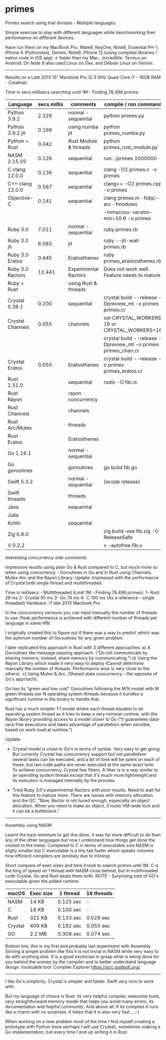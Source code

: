 # primes
Primes search using trial division - Multiple languages. 

Simple exercise to play with different languages while benchmarking their performance on different devices. 

Have run them on my MacBook Pro, Mate9, KeyOne, Note8, Essential PH-1, iPhone X (Pythonista), Gemini, Note9, iPhone 12 (using compiled libraries / native code in iOS app) -> faster than my Mac...incredible.
Termux on Android. On Note 9 also used Linux on Dex, and Debian Linux on Gemini.

-----------------------------------------------

Results on a Late 2013 15" Macbook Pro (2.3 GHz Quad-Core i7 - 16GB RAM - Catalina):

Time in secs.millisecs searching until 1M - Finding 78,498 primes: 


| Language         | secs.millis |       comments        | compile / run command                                         |
| ---------------- | ----------- | --------------------- | ------------------------------------------------------------- |
| Python 3.9.2     |    2.329    | normal - sequential   | python primes.py                                              |
| Python 3.9.2 jit |    0.169    | using numba jit       | python primes_numba.py                                        |
| Python + Rust    |    0.042    | Rust Module & threads | python primes_rust_module.py                                  |
| NASM 2.15.05     |    0.126    | sequential            | run: ./primes 1000000                                         |
| C clang 12.0.0   |    0.136    | sequential            | clang -O2 primes.c -o primes                                  |
| C++ clang 12.0.0 |    0.567    | sequential            | clang++ -O2 primes.cpp -o primes                              |
| Objective-C      |    0.141    | sequential            | clang primes.m -fobjc-arc -fmodules                           |
|                  |             |                       | -mmacosx-version-min=10.6 -o primes                           |
| Ruby 3.0         |    7.011    | normal - sequential   | ruby primes.rb                                                |
| Ruby 3.0 jit     |    6.083    | jit                   | ruby --jit-wait primes.rb                                     |
| Ruby 3.0 Eratos  |    0.445    | Eratosthenes          | ruby primes_erastosthenes.rb                                  |
| Ruby 3.0 Ractors |   12.441    | Experimental Ractors  | Does not work well. Feature needs to mature                   |
| Ruby + Rust      |             | using Rust & threads  |                                                               |
| Crystal 0.36.1   |    0.200    | sequential            | crystal build --release -Dpreview_mt -o primes primes.cr      |
| Crystal Channels |    0.055    | channels              | set CRYSTAL_WORKERS 16 or CRYSTAL_WORKERS=16                  |
|                  |             |                       | crystal build --release -Dpreview_mt -o primes primes_chan.cr |
| Crystal Eratos   |    0.050    | Eratosthenes          | crystal build --release -o primes primes_eratos.cr            |
| Rust 1.51.0      |             | sequential            | rustc -O fib.rs                                               |
| Rust Rayon       |             | rayon concurrency     |                                                               |
| Rust Channels    |             | channels              |                                                               |
| Rust Arc/Mutex   |             | threads               |                                                               |
| Rust Eratos      |             | Eratosthenes          |                                                               |
| Go 1.16.1        |             | normal - sequential   |                                                               |
| Go goroutines    |             | goroutines            | go build fib.go                                               |
| Swift 5.3.2      |             | normal - sequential   | (xcode release)                                               |
| Swift threads    |             | threads               |                                                               |
| Java             |             | sequential            |                                                               |
| Julia            |             |                       |                                                               |
| Kotlin           |             | sequential            |                                                               |
| Zig 0.8.0        |             |                       | zig build-exe fib.zig -O ReleaseSafe                          |
| V 0.2.2          |             |                       | v -autofree fib.v                                             |

Interesting concurrency side comments:

Impressive results using plain Go & Rust compared to C, but much more so when using concurrency - Goroutines in Go and in Rust using Channels, Mutex-Arc and the Rayon Library.
Update: Impressed with the performance of Crystal both single thread and multithreaded.

Time in millisecs - Multithreaded (Limit 1M - Finding 78,498 primes):
1- Rust		 29 ms
2- Crystal	 55 ms
3- Go 		 74 ms
4- C 		100 ms (As a reference - single threaded)
Hardware: i7 late 2013 Macbook Pro

In the concurrency versions you can input manually the number of threads to use. 
Peak performance is achieved with different number of threads per language in same HW.

I originally created this to figure out if there was a way to predict which was the optimum number of Goroutines for any given problem.

I later replicated this approach in Rust with 3 different approaches:
a) A Goroutines like message passing approach. (“Do not communicate by sharing memory; instead, share memory by communicating.”)
b) Using the Rayon Library which made it very easy to deploy (Cannot determine manually the number of threads. Performance wise is very close to the others).
c) Using Mutex & Arc. (Shared state concurrency - the opposite of Go's approach).

Go has its "green and low cost" Goroutines following the M:N model with M green threads per N operating system threads because it bundles a significant runtime in the binary to handle that.

Rust has a much simpler 1:1 model where each thread equates to an operating system thread as it tries to keep a very minimal runtime, with the Rayon library providing access to a model closer to Go ("It guarantees data-race free executions and takes advantage of parallelism when sensible, based on work-load at runtime.")

Update:
- Crystal model is close to Go's in terms of syntax. Very easy to get going.
But currently Crystal has concurrency support but not parallelism: several tasks can be executed, and a bit of time will be spent on each of these, but two code paths are never executed at the same exact time.
To achieve concurrency, Crystal has fibers. A fiber is in a way similar to an operating system thread except that it's much more lightweight and its execution is managed internally by the process.

- Tried Ruby 3.0's experimental Ractors with poor results. Need to wait for this feature to mature more. There are issues with memory allocation and the GC: "Now, Ractor is not tuned enough, especially on object allocation. When you need to make an object, it locks VM-wide lock and it can be a bottleneck." 


-----------------------------------------------

Assembly using NASM 

Learnt the bare minimum to get this done. It was far more difficult to do than any of the other languages but now I understand how things get done the closest to the metal.
Compared to C in terms of executable size NASM is sligtly smaller but C executable is a tiny tad faster which speaks volumes how efficient compilers are (probaly due to inlining)

Short compare of exec sizes and time it took to search primes until 1M.
C is the king of speed on 1 thread with NASM close behind, but in mutithreaded code Crystal, Go and Rust beats them both. 
NOTE - Surprising size of GO's executable given the added runtime.


| macOS  | Exec size | 1 thread  | 16 threads |
|--------|-----------|-----------|------------|
| NASM   | 14  KB    | 0.125 sec |     -      |
| C      | 18  KB    | 0.100 sec |     -      |
| Rust   | 321 KB    | 0.133 sec | 0.029 sec  |
| Crystal| 409 KB    | 0.192 sec | 0.055 sec  |
| GO     | 2.2 MB    | 0.308 sec | 0.074 sec  |


Bottom line, this is my first and probably last experiment with Assembly. 
Solving a simple problem like this it is not trivial in NASM while very easy to do with anything else.
It is a good excercise to grasp what is being done for you behind the scenes by the compiler and to better understand language design.
Invaluable tool: Compiler Explorer https://gcc.godbolt.org/

-----------------------------------------------

I like Go's simplicity. Crystal is simpler and faster. Swift very nice to work with.

But my language of choice is Rust: its very helpful compiler, awesome tools, very straightforward memory model that helps you avoid many errors, its documentation and helpful community. 
And above all: If its compiles it runs like a charm with no surprises. 
It helps that it is also very fast....;-)

When working on a new problem most of the time I find myself creating a prototype with Python (now perhaps I will use Crystal), sometimes making a Go implementation, but every time I end up writing it in Rust.


